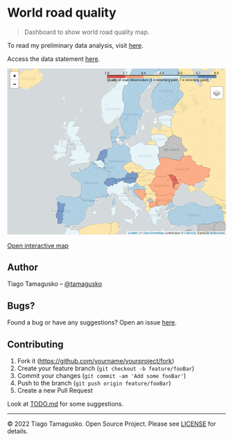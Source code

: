 # World road quality

> Dashboard to show world road quality map.

To read my preliminary data analysis, visit [here](https://github.com/tamagusko/road-quality/blob/main/pages/analysis.md).

Access the data statement [here](https://github.com/tamagusko/road-quality/blob/main/pages/data.md).

![](img/miniature.png)

[Open interactive map](http://roadquality.tamagusko.com/)

## Author

Tiago Tamagusko – [@tamagusko](https://github.com/tamagusko)

## Bugs?

Found a bug or have any suggestions? Open an issue [here](https://github.com/tamagusko/road-quality/issues).

## Contributing

1. Fork it (<https://github.com/yourname/yourproject/fork>)
2. Create your feature branch (`git checkout -b feature/fooBar`)
3. Commit your changes (`git commit -am 'Add some fooBar'`)
4. Push to the branch (`git push origin feature/fooBar`)
5. Create a new Pull Request

Look at [TODO.md](https://github.com/tamagusko/road-quality/blob/main/TODO.md) for some suggestions.

---

© 2022 Tiago Tamagusko.
Open Source Project. Please see [LICENSE](https://github.com/tamagusko/road-quality/blob/main/LICENSE) for details.
